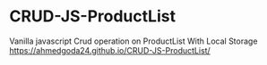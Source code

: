 # CRUD-JS-ProductList
Vanilla javascript Crud operation on ProductList With Local Storage
https://ahmedgoda24.github.io/CRUD-JS-ProductList/
